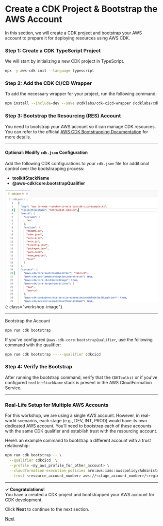 # Create a CDK Project & Bootstrap the AWS Account

In this section, we will create a CDK project and bootstrap your AWS account to prepare it for deploying resources using AWS CDK.

### Step 1: Create a CDK TypeScript Project
We will start by initializing a new CDK project in TypeScript.

```bash
npx -y aws-cdk init --language typescript
```

### Step 2: Add the CDK CI/CD Wrapper
To add the necessary wrapper for your project, run the following command:

```bash
npm install --include=dev --save @cdklabs/cdk-cicd-wrapper @cdklabs/cdk-cicd-wrapper-cli
```
### Step 3: Bootstrap the Resourcing (RES) Account

You need to bootstrap your AWS account so it can manage CDK resources. You can refer to the official [AWS CDK Bootstrapping Documentation](https://docs.aws.amazon.com/cdk/v2/guide/bootstrapping.html) for more details.

---

#### Optional: Modify `cdk.json` Configuration
Add the following CDK configurations to your `cdk.json` file for additional control over the bootstrapping process:

- **toolkitStackName**
- **@aws-cdk/core:bootstrapQualifier**

![CDK JSON Configuration](./assets/01-images/01-01-cdkjson.png){: class="workshop-image"}

---

Bootstrap the Account

```bash
npm run cdk bootstrap
```

If you've configured `@aws-cdk-core:bootstrapQualifier`, use the following command with the qualifier:

```bash
npm run cdk bootstrap -- --qualifier cdkcicd
```

### Step 4: Verify the Bootstrap
After running the bootstrap command, verify that the `CDKToolkit` or if you've configured `toolkitStackName` stack is present in the AWS CloudFormation Service.

---

### Real-Life Setup for Multiple AWS Accounts
For this workshop, we are using a single AWS account. However, in real-world scenarios, each stage (e.g., DEV, INT, PROD) would have its own dedicated AWS account. You’ll need to bootstrap each of these accounts with the same CDK qualifier and establish trust with the resourcing account.

Here’s an example command to bootstrap a different account with a trust relationship:

```bash
npm run cdk bootstrap -- \
  --qualifier cdkcicd  \
  --profile <my_aws_profile_for_other_account> \
  --cloudformation-execution-policies arn:aws:iam::aws:policy/AdministratorAccess \
  --trust <resource_account_number> aws://<stage_account_number>/<region>
```

---

<div class="workshop-congrats-box">
  <strong class="workshop-congrats-title">✓ Congratulations!</strong><br/>
You have a created a CDK project and bootstrapped your AWS account for CDK development.
</div>

Click **Next** to continue to the next section.

<a href="02-define-quality-gates-ci.html" class="md-button">Next</a>